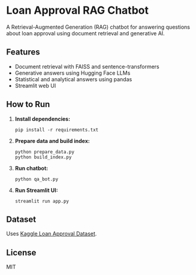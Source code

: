 # Loan Approval RAG Chatbot

A Retrieval-Augmented Generation (RAG) chatbot for answering questions about loan approval using document retrieval and generative AI.

## Features
- Document retrieval with FAISS and sentence-transformers
- Generative answers using Hugging Face LLMs
- Statistical and analytical answers using pandas
- Streamlit web UI

## How to Run

1. **Install dependencies:**
   ```
   pip install -r requirements.txt
   ```

2. **Prepare data and build index:**
   ```
   python prepare_data.py
   python build_index.py
   ```

3. **Run chatbot:**
   ```
   python qa_bot.py
   ```

4. **Run Streamlit UI:**
   ```
   streamlit run app.py
   ```

## Dataset

Uses [Kaggle Loan Approval Dataset](https://www.kaggle.com/datasets/sonalisingh1411/loan-approval-prediction).

## License

MIT
